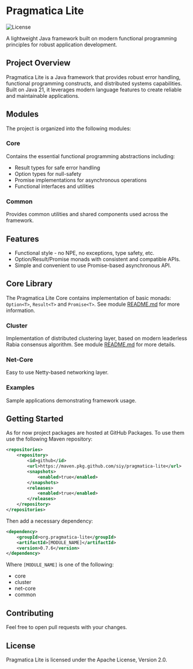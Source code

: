 # Pragmatica Lite

![License](https://img.shields.io/badge/license-Apache%202-blue.svg)

A lightweight Java framework built on modern functional programming principles for robust application development.

## Project Overview

Pragmatica Lite is a Java framework that provides robust error handling, functional programming constructs, and distributed systems capabilities. Built on Java 21, it leverages modern language features to create reliable and maintainable applications.

## Modules

The project is organized into the following modules:

### Core
Contains the essential functional programming abstractions including:
- Result types for safe error handling
- Option types for null-safety
- Promise implementations for asynchronous operations
- Functional interfaces and utilities

### Common
Provides common utilities and shared components used across the framework.

## Features
* Functional style - no NPE, no exceptions, type safety, etc.
* Option<T>/Result<T>/Promise<T> monads with consistent and compatible APIs.
* Simple and convenient to use Promise-based asynchronous API.

## Core Library
The Pragmatica Lite Core contains implementation of basic monads:
`Option<T>`, `Result<T>` and `Promise<T>`. See module [README.md](core/README.md) for more information.

### Cluster
Implementation of distributed clustering layer, based on modern
leaderless Rabia consensus algorithm. See module [README.md](cluster/README.md) for more details.

### Net-Core
Easy to use Netty-based networking layer.

### Examples
Sample applications demonstrating framework usage.

## Getting Started

As for now project packages are hosted at GitHub Packages. 
To use them use the following Maven repository:
```xml
<repositories>
    <repository>
        <id>github</id>
        <url>https://maven.pkg.github.com/siy/pragmatica-lite</url>
        <snapshots>
            <enabled>true</enabled>
        </snapshots>
        <releases>
            <enabled>true</enabled>
        </releases>
    </repository>
</repositories>
```
Then add a necessary dependency:
```xml
<dependency>
    <groupId>org.pragmatica-lite</groupId>
    <artifactId>[MODULE_NAME]</artifactId>
    <version>0.7.6</version>
</dependency>
```
Where `[MODULE_NAME]` is one of the following:
 - core
 - cluster
 - net-core
 - common

## Contributing

Feel free to open pull requests with your changes. 
 
## License 

Pragmatica Lite is licensed under the Apache License, Version 2.0.
